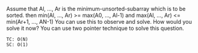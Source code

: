 Assume that Al, …, Ar is the minimum-unsorted-subarray which is to be sorted.
then min(Al, …, Ar) >= max(A0, …, Al-1)
and max(Al, …, Ar) <= min(Ar+1, …, AN-1)
You can use this to observe and solve.
How would you solve it now?
You can use two pointer technique to solve this question.

    TC: O(N)
    SC: O(1)